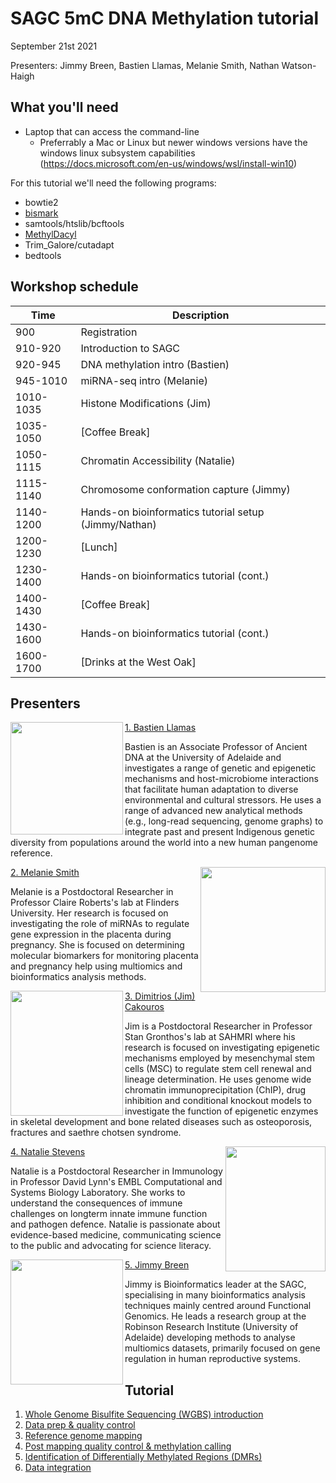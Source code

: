 
# SAGC 5mC DNA Methylation tutorial

September 21st 2021

Presenters: Jimmy Breen, Bastien Llamas, Melanie Smith, Nathan Watson-Haigh  

## What you'll need  

- Laptop that can access the command-line
    - Preferrably a Mac or Linux but newer windows versions have the windows linux subsystem capabilities (https://docs.microsoft.com/en-us/windows/wsl/install-win10)

For this tutorial we'll need the following programs:
- bowtie2
- [bismark](http://www.bioinformatics.babraham.ac.uk/projects/download.html#bismark)
- samtools/htslib/bcftools
- [MethylDacyl](https://github.com/dpryan79/MethylDackel)
- Trim_Galore/cutadapt
- bedtools

## Workshop schedule

| Time      | Description                                           |
|-----------|-------------------------------------------------------|
| 900       | Registration                                          |
| 910-920   | Introduction to SAGC                                  |
| 920-945   | DNA methylation intro (Bastien)                       |
| 945-1010  | miRNA-seq intro (Melanie)                             |
| 1010-1035 | Histone Modifications (Jim)                           |
| 1035-1050 |                                       [Coffee Break]  |
| 1050-1115 | Chromatin Accessibility (Natalie)                     |
| 1115-1140 | Chromosome conformation capture (Jimmy)               |
| 1140-1200 | Hands-on bioinformatics tutorial setup (Jimmy/Nathan) |
| 1200-1230 |                                               [Lunch] |
| 1230-1400 | Hands-on bioinformatics tutorial (cont.)              |
| 1400-1430 |                                        [Coffee Break] |
| 1430-1600 | Hands-on bioinformatics tutorial (cont.)              |
| 1600-1700 |                              [Drinks at the West Oak] |

## Presenters

<img align="left" src="https://researchers.adelaide.edu.au/sites/default/files/styles/profile_large/public/profile-images/10840.jpeg" width="180" height="180" />
<u>1. Bastien Llamas</u>
  
Bastien is an Associate Professor of Ancient DNA at the University of Adelaide and investigates a range of genetic and epigenetic mechanisms and host-microbiome interactions that facilitate human adaptation to diverse environmental and cultural stressors. He uses a range of advanced new analytical methods (e.g., long-read sequencing, genome graphs) to integrate past and present Indigenous genetic diversity from populations around the world into a new human pangenome reference.
  
  
<img align="right" src="https://www.adelaide.edu.au/directory/melanie.smith?attr=data;dsn=directory.image;field=image;id=56547;m=view" width="200" height="200" />
<u>2. Melanie Smith</u>
  
Melanie is a Postdoctoral Researcher in Professor Claire Roberts's lab at Flinders University. Her research is focused on investigating the role of miRNAs to regulate gene expression in the placenta during pregnancy. She is focused on determining molecular biomarkers for monitoring placenta and pregnancy help using multiomics and bioinformatics analysis methods.
  

<img align="left" src="https://www.sahmriresearch.org/user_assets/7af8aac6c4da0cfb8ccfb1ba486c6d74b5992988/dimitrios_cakouros_cropped.jpg" width="180" height="200" />
<u>3. Dimitrios (Jim) Cakouros</u>
  
Jim is a Postdoctoral Researcher in Professor Stan Gronthos's lab at SAHMRI where his research is focused on investigating epigenetic mechanisms employed by mesenchymal stem cells (MSC) to regulate stem cell renewal and lineage determination. He uses genome wide chromatin immunoprecipitation (ChIP), drug inhibition and conditional knockout models to investigate the function of epigenetic enzymes in skeletal development and bone related diseases such as osteoporosis, fractures and saethre chotsen syndrome.
  
  

<img align="right" src="https://portal.sahmriresearch.org/files-asset/35193617/Stevens.Natalie_Dr._Precision_Medicine_3_PURE.jpg" width="160" height="200" />
<u>4. Natalie Stevens</u>
  
Natalie is a Postdoctoral Researcher in Immunology in Professor David Lynn's EMBL Computational and Systems Biology Laboratory. She works to understand the consequences of immune challenges on longterm innate immune function and pathogen defence. Natalie is passionate about evidence-based medicine, communicating science to the public and advocating for science literacy.
  

<img align="left" src="https://pbs.twimg.com/profile_images/1232553882804350976/R7_bUSmc_400x400.jpg" width="180" height="200" />
<u>5. Jimmy Breen</u>
  
Jimmy is Bioinformatics leader at the SAGC, specialising in many bioinformatics analysis techniques mainly centred around Functional Genomics. He leads a research group at the Robinson Research Institute (University of Adelaide) developing methods to analyse multiomics datasets, primarily focused on gene regulation in human reproductive systems.



## Tutorial

1. [Whole Genome Bisulfite Sequencing (WGBS) introduction](tutorial/WGBS_intro.md)
2. [Data prep & quality control](tutorial/BS_quality_control.md)
3. [Reference genome mapping](tutorial/BS_mapping_example.md)
4. [Post mapping quality control & methylation calling](tutorial/methylation_calling.md)
5. [Identification of Differentially Methylated Regions (DMRs)](tutorial/DMR_analysisR.md)
6. [Data integration](tutorial/BS_DMR_integration.md)